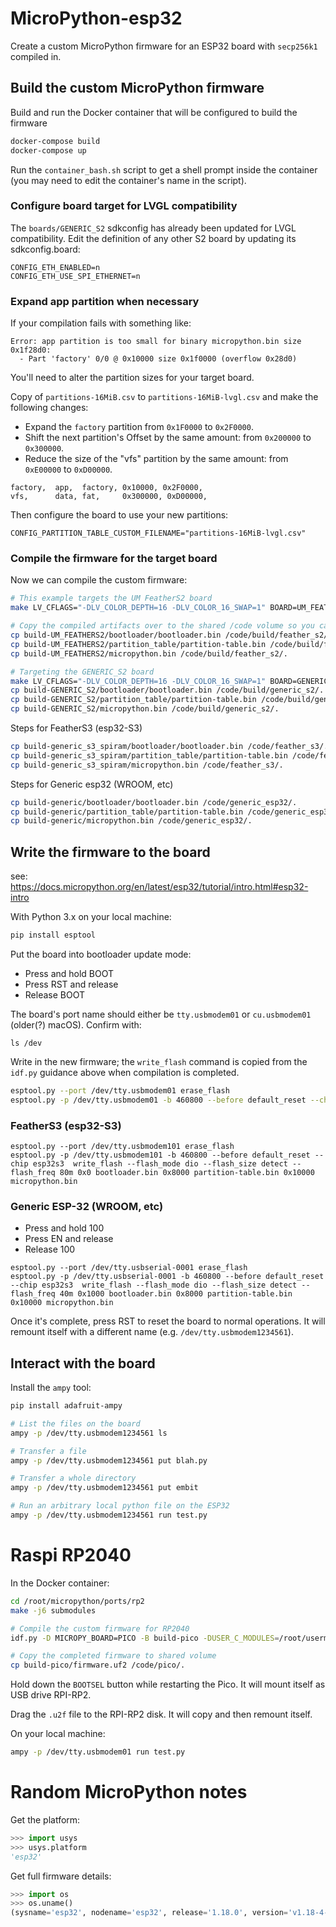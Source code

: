 # MicroPython-esp32
Create a custom MicroPython firmware for an ESP32 board with `secp256k1` compiled in.


## Build the custom MicroPython firmware
Build and run the Docker container that will be configured to build the firmware
```bash
docker-compose build
docker-compose up
```

Run the `container_bash.sh` script to get a shell prompt inside the container (you may need to edit the container's name in the script).

### Configure board target for LVGL compatibility
The `boards/GENERIC_S2` sdkconfig has already been updated for LVGL compatibility. Edit the definition of any other S2 board by updating its sdkconfig.board:
```
CONFIG_ETH_ENABLED=n
CONFIG_ETH_USE_SPI_ETHERNET=n
```

### Expand app partition when necessary
If your compilation fails with something like:
```
Error: app partition is too small for binary micropython.bin size 0x1f28d0:
  - Part 'factory' 0/0 @ 0x10000 size 0x1f0000 (overflow 0x28d0)
```

You'll need to alter the partition sizes for your target board.

Copy of `partitions-16MiB.csv` to `partitions-16MiB-lvgl.csv` and make the following changes:

* Expand the `factory` partition from `0x1F0000` to `0x2F0000`.
* Shift the next partition's Offset by the same amount: from `0x200000` to `0x300000`.
* Reduce the size of the "vfs" partition by the same amount: from `0xE00000` to `0xD00000`.

```
factory,  app,  factory, 0x10000, 0x2F0000,
vfs,      data, fat,     0x300000, 0xD00000,
```

Then configure the board to use your new partitions:
```
CONFIG_PARTITION_TABLE_CUSTOM_FILENAME="partitions-16MiB-lvgl.csv"
```

### Compile the firmware for the target board
Now we can compile the custom firmware:
```bash
# This example targets the UM FeatherS2 board
make LV_CFLAGS="-DLV_COLOR_DEPTH=16 -DLV_COLOR_16_SWAP=1" BOARD=UM_FEATHERS2 USER_C_MODULES=/root/usermods/micropython.cmake

# Copy the compiled artifacts over to the shared /code volume so you can access them outside the container
cp build-UM_FEATHERS2/bootloader/bootloader.bin /code/build/feather_s2/.
cp build-UM_FEATHERS2/partition_table/partition-table.bin /code/build/feather_s2/.
cp build-UM_FEATHERS2/micropython.bin /code/build/feather_s2/.

# Targeting the GENERIC_S2 board
make LV_CFLAGS="-DLV_COLOR_DEPTH=16 -DLV_COLOR_16_SWAP=1" BOARD=GENERIC_S2 USER_C_MODULES=/root/usermods/micropython.cmake
cp build-GENERIC_S2/bootloader/bootloader.bin /code/build/generic_s2/.
cp build-GENERIC_S2/partition_table/partition-table.bin /code/build/generic_s2/.
cp build-GENERIC_S2/micropython.bin /code/build/generic_s2/.
```

Steps for FeatherS3 (esp32-S3)
```bash
cp build-generic_s3_spiram/bootloader/bootloader.bin /code/feather_s3/.
cp build-generic_s3_spiram/partition_table/partition-table.bin /code/feather_s3/.
cp build-generic_s3_spiram/micropython.bin /code/feather_s3/.
```

Steps for Generic esp32 (WROOM, etc)
```bash
cp build-generic/bootloader/bootloader.bin /code/generic_esp32/.
cp build-generic/partition_table/partition-table.bin /code/generic_esp32/.
cp build-generic/micropython.bin /code/generic_esp32/.
```




## Write the firmware to the board
see: https://docs.micropython.org/en/latest/esp32/tutorial/intro.html#esp32-intro

With Python 3.x on your local machine:
```bash
pip install esptool
```

Put the board into bootloader update mode:
* Press and hold BOOT
* Press RST and release
* Release BOOT

The board's port name should either be `tty.usbmodem01` or `cu.usbmodem01` (older(?) macOS). Confirm with:
```
ls /dev
```

Write in the new firmware; the `write_flash` command is copied from the `idf.py` guidance above when compilation is completed.
```bash
esptool.py --port /dev/tty.usbmodem01 erase_flash
esptool.py -p /dev/tty.usbmodem01 -b 460800 --before default_reset --chip esp32s2  write_flash --flash_mode dio --flash_size detect --flash_freq 80m 0x1000 bootloader.bin 0x8000 partition-table.bin 0x10000 micropython.bin
```


### FeatherS3 (esp32-S3)
```
esptool.py --port /dev/tty.usbmodem101 erase_flash
esptool.py -p /dev/tty.usbmodem101 -b 460800 --before default_reset --chip esp32s3  write_flash --flash_mode dio --flash_size detect --flash_freq 80m 0x0 bootloader.bin 0x8000 partition-table.bin 0x10000 micropython.bin
```

### Generic ESP-32 (WROOM, etc)
* Press and hold 100
* Press EN and release
* Release 100
```
esptool.py --port /dev/tty.usbserial-0001 erase_flash
esptool.py -p /dev/tty.usbserial-0001 -b 460800 --before default_reset --chip esp32s3  write_flash --flash_mode dio --flash_size detect --flash_freq 40m 0x1000 bootloader.bin 0x8000 partition-table.bin 0x10000 micropython.bin
```

Once it's complete, press RST to reset the board to normal operations. It will remount itself with a different name (e.g. `/dev/tty.usbmodem1234561`).


## Interact with the board
Install the `ampy` tool:
```bash
pip install adafruit-ampy
```

```bash
# List the files on the board
ampy -p /dev/tty.usbmodem1234561 ls

# Transfer a file
ampy -p /dev/tty.usbmodem1234561 put blah.py

# Transfer a whole directory
ampy -p /dev/tty.usbmodem1234561 put embit

# Run an arbitrary local python file on the ESP32
ampy -p /dev/tty.usbmodem1234561 run test.py
```



# Raspi RP2040
In the Docker container:
```bash
cd /root/micropython/ports/rp2
make -j6 submodules

# Compile the custom firmware for RP2040
idf.py -D MICROPY_BOARD=PICO -B build-pico -DUSER_C_MODULES=/root/usermods/micropython.cmake build

# Copy the completed firmware to shared volume
cp build-pico/firmware.uf2 /code/pico/.
```

Hold down the `BOOTSEL` button while restarting the Pico. It will mount itself as USB drive RPI-RP2.

Drag the `.u2f` file to the RPI-RP2 disk. It will copy and then remount itself.

On your local machine:
```bash
ampy -p /dev/tty.usbmodem01 run test.py
```


# Random MicroPython notes
Get the platform:
```python
>>> import usys
>>> usys.platform
'esp32'
```

Get full firmware details:
```python
>>> import os
>>> os.uname()
(sysname='esp32', nodename='esp32', release='1.18.0', version='v1.18-4-g5c8f5b4ce-dirty on 2022-07-05', machine='FeatherS2 with ESP32-S2')
```
